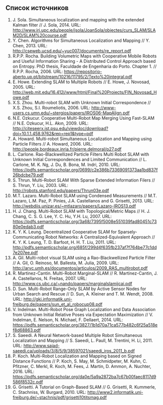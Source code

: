 ## Список источников

1. J. Sola. Simultaneous localization and mapping with the extended Kalman filter // J. Sola, 2014. URL:  http://www.iri.upc.edu/people/jsola/JoanSola/objectes/curs_SLAM/SLAM2D/SLAM%20course.pdf
2. Y. Chen. Algorithms for Simultaneous Localization and Mapping // Y. Chen, 2013. URL: http://cseweb.ucsd.edu/~yuc007/documents/re_report.pdf
3. R.P.P. Rocha. Building Volumetric Maps with Cooperative Mobile Robots and Useful Information Sharing - A Distributed Control Approach based on Entropy. PhD thesis, Faculdade de Engenharia do Porto. Chapter 1. // R.P.P. Rocha, 2006. URL: https://repositorio-aberto.up.pt/bitstream/10216/11795/2/Texto%20integral.pdf
4. E. Howe. Extending SLAM to Multiple Robots // E. Howe, J. Novosad, 2005. URL: http://web.mit.edu/16.412j/www/html/Final%20Projects/FIN_Novosad_Howe.pdf
5. X.S. Zhou. Multi-robot SLAM with Unknown Initial Correspondence // X.S. Zhou, S.I. Roumeliotis, 2006. URL: http://www-users.cs.umn.edu/~stergios/papers/IROS06-MapAlign.pdf
6. N.E. Ozkucur. Cooperative Multi-Robot Map Merging Using Fast-SLAM // N.E. Ozkucur, H.L. Akın, 2009. URL: http://citeseerx.ist.psu.edu/viewdoc/download?doi=10.1.1.458.9762&rep=rep1&type=pdf
7. A. Howard. Multi-robot Simultaneous Localization and Mapping using Particle Filters // A. Howard, 2006. URL: http://people.bordeaux.inria.fr/pierre.delmoral/p27.pdf
8. L. Carlone. Rao-Blackwellized Particle Filters Multi Robot SLAM with Unknown Initial Correspondences and Limited Communication // L. Carlone, M. K. Ng, J. Du, B. Bona, M. Indri, 2010. URL: https://pdfs.semanticscholar.org/0699/c2e386b73369091373aa1bd837f26bdcbe79.pdf
9. S. Thrun. Multi-Robot SLAM With Sparse Extended Information Filers // S. Thrun, Y. Liu, 2003. URL: http://robots.stanford.edu/papers/Thrun03e.pdf
10. M.T. Lazaro. Multi-Robot SLAM using Condensed Measurements // M.T. Lazaro, L.M. Paz, P. Pinies, J.A. Castellanos and G. Grisetti, 2013. URL: http://webdiis.unizar.es/~mtlazaro/papers/Lazaro-IROS13.pdf
11. H. J. Chang. Multi-Robot SLAM with Topological/Metric Maps // H. J. Chang, C. S. G. Lee, Y. C. Hu, Y.H. Lu, 2007. URL: https://pdfs.semanticscholar.org/3a68/7395f5008e551039fad80451c7380e0edab3.pdf
12. K. Y. K. Leung. Decentralized Cooperative SLAM for Sparsely-Communicating Robot Networks: A Centralized-Equivalent Approach // K. Y. K. Leung, T. D. Barfoot, H. H. T. Liu, 2011. URL: http://pdfs.semanticscholar.org/685f/299d4f635fb237af7f764be77c1dd7e207ee.pdf
13. A. Gil. Multi-robot visual SLAM using a Rao-Blackwellized Particle Filter // A. Gil, O. Reinoso, M. Ballesta, M. Julia, 2009. URL: http://arvc.umh.es/documentos/articulos/2009_RAS_multirobot.pdf
14. R. Martinez-Cantin. Multi-Robot Marginal-SLAM  // R. Martinez-Cantin, J. A. Castellanos, N. Freitas, 2007. URL: http://www.cs.ubc.ca/~nando/papers/marginalslamijcai.pdf
15. D. Sun. Multi-Robot Range-Only SLAM by Active Sensor Nodes for Urban Search and Rescue // D. Sun, A. Kleiner and T. M. Wendt, 2008. URL: http://gki.informatik.uni-freiburg.de/papers/sun_et_al_robocup08.pdf 
16. V. Indelman. Multi-Robot Pose Graph Localization and Data Association from Unknown Initial Relative Poses via Expectation Maximization // V. Indelman, E. Nelson, N. Michael, F. Dellaert, 2014. URL:  https://pdfs.semanticscholar.org/3827/1b1d70a71ca577b482c6f25a518ef8d68863.pdf
17. S. Saeedi. A Neural Network-based Multiple Robot Simultaneous Localization and Mapping // S. Saeedi, L. Paull, M. Trentini, H. Li, 2011. URL: http://www.sajad-saeedi.ca/uploads/3/8/5/9/38597021/saeedi_iros_2011_b.pdf
18. P. Koch. Multi-Robot Localization and Mapping based on Signed Distance Functions // P. Koch, S. May, M. Schmidpeter, M. Kuhn, C. Pfitzner, C. Merkl, R. Koch, M. Fees, J. Martin, D. Ammon, A. Nuchter, 2016. URL: https://pdfs.semanticscholar.org/da0e/5a9a2872ba7c67b00faec8117d9586f8532c.pdf
19. G. Grisetti. A Tutorial on Graph-Based SLAM // G. Grisetti, R. Kummerle, C. Stachniss, W. Burgard, 2010. URL: http://www2.informatik.uni-freiburg.de/~stachnis/pdf/grisetti10titsmag.pdf
